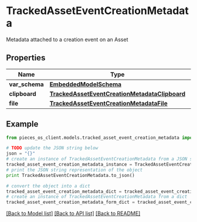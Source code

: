 # TrackedAssetEventCreationMetadata

Metadata attached to a creation event on an Asset

## Properties

Name | Type | Description | Notes
------------ | ------------- | ------------- | -------------
**var_schema** | [**EmbeddedModelSchema**](EmbeddedModelSchema.md) |  | [optional] 
**clipboard** | [**TrackedAssetEventCreationMetadataClipboard**](TrackedAssetEventCreationMetadataClipboard.md) |  | [optional] 
**file** | [**TrackedAssetEventCreationMetadataFile**](TrackedAssetEventCreationMetadataFile.md) |  | [optional] 

## Example

```python
from pieces_os_client.models.tracked_asset_event_creation_metadata import TrackedAssetEventCreationMetadata

# TODO update the JSON string below
json = "{}"
# create an instance of TrackedAssetEventCreationMetadata from a JSON string
tracked_asset_event_creation_metadata_instance = TrackedAssetEventCreationMetadata.from_json(json)
# print the JSON string representation of the object
print TrackedAssetEventCreationMetadata.to_json()

# convert the object into a dict
tracked_asset_event_creation_metadata_dict = tracked_asset_event_creation_metadata_instance.to_dict()
# create an instance of TrackedAssetEventCreationMetadata from a dict
tracked_asset_event_creation_metadata_form_dict = tracked_asset_event_creation_metadata.from_dict(tracked_asset_event_creation_metadata_dict)
```
[[Back to Model list]](../README.md#documentation-for-models) [[Back to API list]](../README.md#documentation-for-api-endpoints) [[Back to README]](../README.md)



